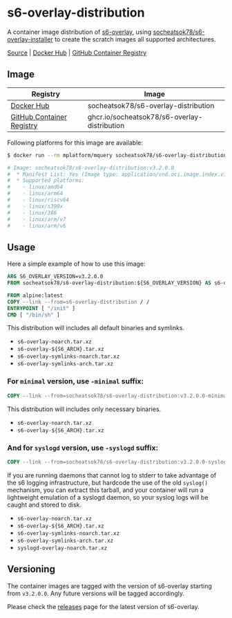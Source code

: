 # s6-overlay-distribution

A container image distribution of [s6-overlay](https://github.com/just-containers/s6-overlay), using [socheatsok78/s6-overlay-installer](https://github.com/socheatsok78/s6-overlay-installer) to create the scratch images all supported architectures.

[Source] | [Docker Hub] | [GitHub Container Registry]

## Image

| Registry                    | Image                                        |
| --------------------------- | -------------------------------------------- |
| [Docker Hub]                | socheatsok78/s6-overlay-distribution         |
| [GitHub Container Registry] | ghcr.io/socheatsok78/s6-overlay-distribution |

Following platforms for this image are available:

```bash
$ docker run --rm mplatform/mquery socheatsok78/s6-overlay-distribution:v3.2.0.0

# Image: socheatsok78/s6-overlay-distribution:v3.2.0.0
#  * Manifest List: Yes (Image type: application/vnd.oci.image.index.v1+json)
#  * Supported platforms:
#    - linux/amd64
#    - linux/arm64
#    - linux/riscv64
#    - linux/s390x
#    - linux/386
#    - linux/arm/v7
#    - linux/arm/v6
```

## Usage

Here a simple example of how to use this image:

```Dockerfile
ARG S6_OVERLAY_VERSION=v3.2.0.0
FROM socheatsok78/s6-overlay-distribution:${S6_OVERLAY_VERSION} AS s6-overlay-distribution

FROM alpine:latest
COPY --link --from=s6-overlay-distribution / /
ENTRYPOINT [ "/init" ]
CMD [ "/bin/sh" ]
```

This distribution will includes all default binaries and symlinks.
- `s6-overlay-noarch.tar.xz`
- `s6-overlay-${S6_ARCH}.tar.xz`
- `s6-overlay-symlinks-noarch.tar.xz`
- `s6-overlay-symlinks-arch.tar.xz`


### For `minimal` version, use `-minimal` suffix:

```Dockerfile
COPY --link --from=socheatsok78/s6-overlay-distribution:v3.2.0.0-minimal / /
```

This distribution will includes only necessary binaries.
- `s6-overlay-noarch.tar.xz`
- `s6-overlay-${S6_ARCH}.tar.xz`

### And for `syslogd` version, use `-syslogd` suffix:

```Dockerfile
COPY --link --from=socheatsok78/s6-overlay-distribution:v3.2.0.0-syslogd / /
```

If you are running daemons that cannot log to stderr to take advantage of the s6 logging infrastructure, but hardcode the use of the old `syslog()` mechanism, you can extract this tarball, and your container will run a lightweight emulation of a syslogd daemon, so your syslog logs will be caught and stored to disk.

- `s6-overlay-noarch.tar.xz`
- `s6-overlay-${S6_ARCH}.tar.xz`
- `s6-overlay-symlinks-noarch.tar.xz`
- `s6-overlay-symlinks-arch.tar.xz`
- `syslogd-overlay-noarch.tar.xz`

## Versioning

The container images are tagged with the version of s6-overlay starting from `v3.2.0.0`. Any future versions will be tagged accordingly.

Please check the [releases](https://github.com/just-containers/s6-overlay/releases) page for the latest version of s6-overlay.

[Source]: https://github.com/socheatsok78/s6-overlay-distribution
[Docker Hub]: https://hub.docker.com/r/socheatsok78/s6-overlay-distribution
[GitHub Container Registry]: https://github.com/socheatsok78/s6-overlay-distribution/pkgs/container/s6-overlay-distribution
